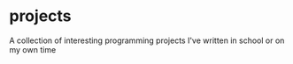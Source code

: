 # projects
A collection of interesting programming projects I've written in school or on my own time

